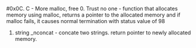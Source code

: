 #0x0C. C - More malloc, free
0. Trust no one - function that allocates memory using malloc, returns a pointer to the allocated memory and if malloc fails, it causes normal termination with status value of 98
1. string _nconcat - concate two strings. return pointer to newly allocated memory.

